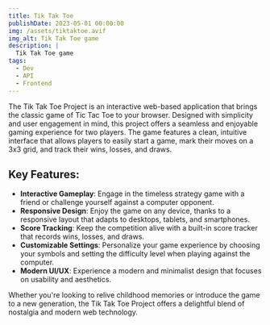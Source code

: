 ```yaml
---
title: Tik Tak Toe
publishDate: 2023-05-01 00:00:00
img: /assets/tiktaktoe.avif
img_alt: Tik Tak Toe game
description: |
  Tik Tak Toe game
tags:
  - Dev
  - API
  - Frontend
---
```


The Tik Tak Toe Project is an interactive web-based application that brings the classic game of Tic Tac Toe to your browser. Designed with simplicity and user engagement in mind, this project offers a seamless and enjoyable gaming experience for two players. The game features a clean, intuitive interface that allows players to easily start a game, mark their moves on a 3x3 grid, and track their wins, losses, and draws.

## Key Features:

- **Interactive Gameplay**: Engage in the timeless strategy game with a friend or challenge yourself against a computer opponent.
- **Responsive Design**: Enjoy the game on any device, thanks to a responsive layout that adapts to desktops, tablets, and smartphones.
- **Score Tracking**: Keep the competition alive with a built-in score tracker that records wins, losses, and draws.
- **Customizable Settings**: Personalize your game experience by choosing your symbols and setting the difficulty level when playing against the computer.
- **Modern UI/UX**: Experience a modern and minimalist design that focuses on usability and aesthetics.

Whether you're looking to relive childhood memories or introduce the game to a new generation, the Tik Tak Toe Project offers a delightful blend of nostalgia and modern web technology.
